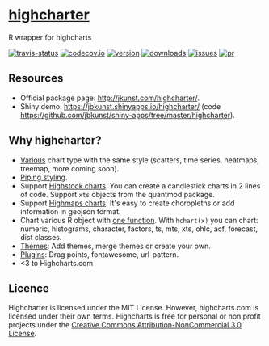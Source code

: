 # [highcharter](http://jkunst.com/highcharter/)

R wrapper for highcharts

[![travis-status](https://api.travis-ci.org/jbkunst/highcharter.svg)](https://travis-ci.org/jbkunst/highcharter)
[![codecov.io](https://codecov.io/github/jbkunst/highcharter/coverage.svg?branch=master)](https://codecov.io/github/jbkunst/highcharter?branch=master)
[![version](http://www.r-pkg.org/badges/version/highcharter)](http://www.r-pkg.org/pkg/highcharter)
[![downloads](http://cranlogs.r-pkg.org/badges/highcharter)](http://www.r-pkg.org/pkg/highcharter)
[![issues](http://issuestats.com/github/jbkunst/highcharter/badge/issue?style=flat)](http://issuestats.com/github/jbkunst/highcharter)
[![pr](http://issuestats.com/github/jbkunst/highcharter/badge/pr?style=flat)](http://issuestats.com/github/jbkunst/highcharter)

## Resources

- Official package page: http://jkunst.com/highcharter/.
- Shiny demo: https://jbkunst.shinyapps.io/highcharter/ (code https://github.com/jbkunst/shiny-apps/tree/master/highcharter).

## Why highcharter?

- [Various](http://jkunst.com/highcharter/) chart type with the same style (scatters, time series, heatmaps, treemap, more coming soon).
- [Piping styling](http://jkunst.com/highcharter/).
- Support [Highstock charts](http://jkunst.com/highcharter/highstock.html). You can create a candlestick charts in 2 lines of code. Support `xts` objects from the quantmod package.
- Support [Highmaps charts](http://jkunst.com/highcharter/highmaps.html). It's easy to create choropleths or add information in geojson format.
- Chart various R object with [one function](http://jkunst.com/highcharter/hchart.html). With `hchart(x)` you can chart: numeric, histograms, character, factors, ts, mts, xts, ohlc, acf, forecast, dist classes.
- [Themes](http://jkunst.com/highcharter/themes.html): Add themes, merge themes or create your own.
- [Plugins](http://jkunst.com/highcharter/plugins.html): Drag points, fontawesome, url-pattern.
- <3 to Highcharts.com

## Licence 

Highcharter is licensed under the MIT License. However, highcharts.com is licensed under 
their own terms. Highcharts is free for personal or non profit projects under the 
[Creative Commons Attribution-NonCommercial 3.0 License](http://creativecommons.org/licenses/by-nc/3.0/).
